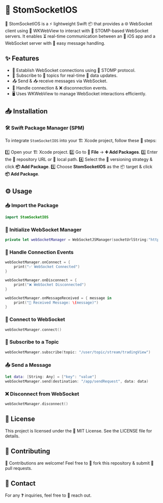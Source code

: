 # 🚀 StomSocketIOS

🔹 StomSocketIOS is a ⚡ lightweight Swift 📦 that provides a 🌐 WebSocket client using 📱 WKWebView to interact with 🔄 STOMP-based WebSocket servers. It enables ⏳ real-time communication between an 📲 iOS app and a WebSocket server with 🎯 easy message handling.

## ✨ Features
- 🔗 Establish WebSocket connections using 📜 STOMP protocol.
- 📡 Subscribe to 📌 topics for real-time 🔄 data updates.
- 📤 Send & 📥 receive messages via WebSocket.
- 🔄 Handle connection & ❌ disconnection events.
- 🖥 Uses WKWebView to manage WebSocket interactions efficiently.

## 📥 Installation

### 🛠 Swift Package Manager (SPM)
To integrate `StomSocketIOS` into your 🏗 Xcode project, follow these 📜 steps:

1️⃣ Open your 🏗 Xcode project.
2️⃣ Go to **📂 File** → **➕ Add Packages**.
3️⃣ Enter the 🔗 repository URL or 📍 local path.
4️⃣ Select the 📌 versioning strategy & click **📦 Add Package**.
5️⃣ Choose **StomSocketIOS** as the 📦 target & click **📦 Add Package**.

## ⚙️ Usage

### 📥 Import the Package
```swift
import StomSocketIOS
```

### 🔧 Initialize WebSocket Manager
```swift
private let webSocketManager = WebSocketJSManager(socketUrlString:"https://example.chatData.com/ChartStream/ws", subscribeTopics: "/user/topic/stream/tradingView")
```

### 🎯 Handle Connection Events
```swift
webSocketManager.onConnect = {
    print("✅ WebSocket Connected")
}

webSocketManager.onDisconnect = {
    print("❌ WebSocket Disconnected")
}

webSocketManager.onMessageReceived = { message in
    print("📩 Received Message: \(message)")
}
```

### 🔗 Connect to WebSocket
```swift
webSocketManager.connect()
```

### 📡 Subscribe to a Topic
```swift
webSocketManager.subscribe(topic: "/user/topic/stream/tradingView")
```

### 📤 Send a Message
```swift
let data: [String: Any] = ["key": "value"]
webSocketManager.send(destination: "/app/sendRequest", data: data)
```

### ❌ Disconnect from WebSocket
```swift
webSocketManager.disconnect()
```

## 📜 License
This project is licensed under the 📝 MIT License. See the LICENSE file for details.

## 🤝 Contributing
🙌 Contributions are welcome! Feel free to 🔀 fork this repository & submit 📨 pull requests.

## 📩 Contact
For any ❓ inquiries, feel free to 📧 reach out.
